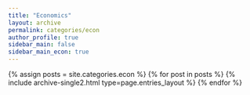 ```yaml
---
title: "Economics"
layout: archive
permalink: categories/econ
author_profile: true
sidebar_main: false
sidebar_main_econ: true
---
```


{% assign posts = site.categories.econ %}
{% for post in posts %} {% include archive-single2.html type=page.entries_layout %} {% endfor %}
